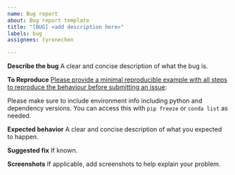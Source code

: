 ```yaml
---
name: Bug report
about: Bug report template
title: "[BUG] <add description here>"
labels: bug
assignees: tyronechen

---
```


**Describe the bug**
A clear and concise description of what the bug is.

**To Reproduce**
[Please provide a minimal reproducible example with all steps to reproduce the behaviour before submitting an issue](https://stackoverflow.com/help/minimal-reproducible-example):

Please make sure to include environment info including python and dependency versions. You can access this with `pip freeze` or `conda list` as needed.

**Expected behavior**
A clear and concise description of what you expected to happen.

**Suggested fix**
If known.

**Screenshots**
If applicable, add screenshots to help explain your problem.
